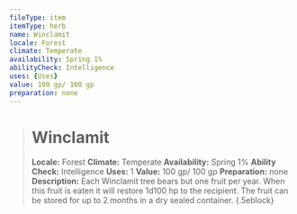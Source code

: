```yaml
---
fileType: item
itemType: herb
name: Winclamit
locale: Forest
climate: Temperate
availability: Spring 1%
abilityCheck: Intelligence
uses: {Uses}
value: 100 gp/ 100 gp
preparation: none
---
```

>#  Winclamit
>
> **Locale:** Forest
> **Climate:** Temperate
> **Availability:** Spring 1%
> **Ability Check:** Intelligence
> **Uses:** 1
> **Value:** 100 gp/ 100 gp
> **Preparation:** none
> **Description:** Each Winclamit tree bears but one fruit per year. When this fruit is eaten it will restore 1d100 hp to the recipient. The fruit can be stored for up to 2 months in a dry sealed container.
{.5eblock}

